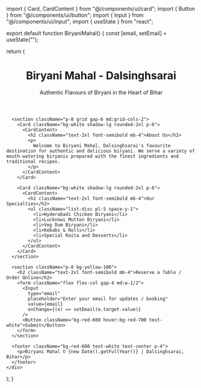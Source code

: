 import { Card, CardContent } from "@/components/ui/card";
import { Button } from "@/components/ui/button";
import { Input } from "@/components/ui/input";
import { useState } from "react";

export default function BiryaniMahal() {
  const [email, setEmail] = useState("");

  return (
    <div className="min-h-screen bg-yellow-50 text-gray-800">
      <header className="bg-red-600 text-white p-6 shadow-md">
        <h1 className="text-3xl font-bold">Biryani Mahal - Dalsinghsarai</h1>
        <p className="text-sm mt-1">Authentic Flavours of Biryani in the Heart of Bihar</p>
      </header>

      <section className="p-8 grid gap-6 md:grid-cols-2">
        <Card className="bg-white shadow-lg rounded-2xl p-6">
          <CardContent>
            <h2 className="text-2xl font-semibold mb-4">About Us</h2>
            <p>
              Welcome to Biryani Mahal, Dalsinghsarai's favourite destination for authentic and delicious biryani. We serve a variety of mouth-watering biryanis prepared with the finest ingredients and traditional recipes.
            </p>
          </CardContent>
        </Card>

        <Card className="bg-white shadow-lg rounded-2xl p-6">
          <CardContent>
            <h2 className="text-2xl font-semibold mb-4">Our Specialties</h2>
            <ul className="list-disc pl-5 space-y-1">
              <li>Hyderabadi Chicken Biryani</li>
              <li>Lucknowi Mutton Biryani</li>
              <li>Veg Dum Biryani</li>
              <li>Kebabs & Rolls</li>
              <li>Special Raita and Desserts</li>
            </ul>
          </CardContent>
        </Card>
      </section>

      <section className="p-8 bg-yellow-100">
        <h2 className="text-2xl font-semibold mb-4">Reserve a Table / Order Online</h2>
        <form className="flex flex-col gap-4 md:w-1/2">
          <Input
            type="email"
            placeholder="Enter your email for updates / booking"
            value={email}
            onChange={(e) => setEmail(e.target.value)}
          />
          <Button className="bg-red-600 hover:bg-red-700 text-white">Submit</Button>
        </form>
      </section>

      <footer className="bg-red-600 text-white text-center p-4">
        <p>Biryani Mahal © {new Date().getFullYear()} | Dalsinghsarai, Bihar</p>
      </footer>
    </div>
  );
}
